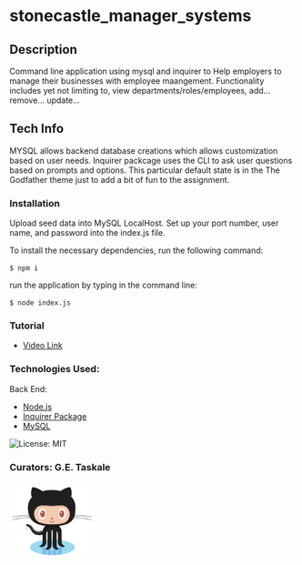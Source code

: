 # stonecastle_manager_systems

## Description
Command line application using mysql and inquirer to  Help employers to manage their businesses with employee maangement. Functionality includes yet not limiting to, view departments/roles/employees, add... remove... update...

## Tech Info
MYSQL allows backend database creations which allows customization based on user needs. Inquirer packcage uses the CLI to ask user questions based on prompts and options. This particular default state is in the The Godfather theme just to add a bit of fun to the assignment.

### Installation
Upload seed data into MySQL LocalHost.
Set up your port number, user name, and password into the
index.js file.

To install the necessary dependencies, run the following command:
```
$ npm i
```
run the application by typing in the command line:
```
$ node index.js
```

### Tutorial
* [Video Link](https://drive.google.com/file/d/1_rm_ca-5FdYdFygTkSgkHr3U2IZdr62o/view?usp=share_link)

### Technologies Used:
Back End:
* [Node.js](https://nodejs.org/en/)
* [Inquirer Package](https://www.npmjs.com/package/inquirer)
* [MySQL](https://www.mysql.com/)

![License: MIT](https://img.shields.io/badge/License-MIT-yellow.svg)

### Curators: G.E. Taskale
### [<a href="https://github.com/EM-T-Shells"><img alt="EM-T-Shells" src="assets/images/Octocat.png" width=150x/></a>]()